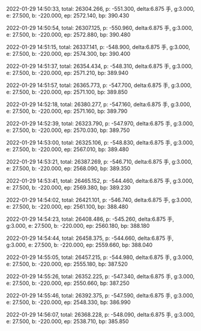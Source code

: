 2022-01-29 14:50:33, total: 26304.266, p: -551.300, delta:6.875 手, g:3.000, e: 27.500, b: -220.000, ep: 2572.140, bp: 390.430

2022-01-29 14:50:54, total: 26307.125, p: -550.960, delta:6.875 手, g:3.000, e: 27.500, b: -220.000, ep: 2572.880, bp: 390.480

2022-01-29 14:51:15, total: 26337.141, p: -548.900, delta:6.875 手, g:3.000, e: 27.500, b: -220.000, ep: 2574.300, bp: 390.400

2022-01-29 14:51:37, total: 26354.434, p: -548.310, delta:6.875 手, g:3.000, e: 27.500, b: -220.000, ep: 2571.210, bp: 389.940

2022-01-29 14:51:57, total: 26365.773, p: -547.700, delta:6.875 手, g:3.000, e: 27.500, b: -220.000, ep: 2571.100, bp: 389.850

2022-01-29 14:52:18, total: 26380.277, p: -547.160, delta:6.875 手, g:3.000, e: 27.500, b: -220.000, ep: 2571.160, bp: 389.790

2022-01-29 14:52:39, total: 26323.790, p: -547.970, delta:6.875 手, g:3.000, e: 27.500, b: -220.000, ep: 2570.030, bp: 389.750

2022-01-29 14:53:00, total: 26325.106, p: -548.830, delta:6.875 手, g:3.000, e: 27.500, b: -220.000, ep: 2567.010, bp: 389.480

2022-01-29 14:53:21, total: 26387.269, p: -546.710, delta:6.875 手, g:3.000, e: 27.500, b: -220.000, ep: 2568.090, bp: 389.350

2022-01-29 14:53:41, total: 26465.152, p: -544.460, delta:6.875 手, g:3.000, e: 27.500, b: -220.000, ep: 2569.380, bp: 389.230

2022-01-29 14:54:02, total: 26421.101, p: -546.740, delta:6.875 手, g:3.000, e: 27.500, b: -220.000, ep: 2561.100, bp: 388.480

2022-01-29 14:54:23, total: 26408.486, p: -545.260, delta:6.875 手, g:3.000, e: 27.500, b: -220.000, ep: 2560.180, bp: 388.180

2022-01-29 14:54:44, total: 26458.375, p: -544.660, delta:6.875 手, g:3.000, e: 27.500, b: -220.000, ep: 2559.660, bp: 388.040

2022-01-29 14:55:05, total: 26457.215, p: -544.980, delta:6.875 手, g:3.000, e: 27.500, b: -220.000, ep: 2555.180, bp: 387.520

2022-01-29 14:55:26, total: 26352.225, p: -547.340, delta:6.875 手, g:3.000, e: 27.500, b: -220.000, ep: 2550.660, bp: 387.250

2022-01-29 14:55:46, total: 26392.375, p: -547.590, delta:6.875 手, g:3.000, e: 27.500, b: -220.000, ep: 2548.330, bp: 386.990

2022-01-29 14:56:07, total: 26368.228, p: -548.090, delta:6.875 手, g:3.000, e: 27.500, b: -220.000, ep: 2538.710, bp: 385.850